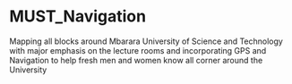 # MUST_Navigation
Mapping all blocks around Mbarara University of Science and Technology with major emphasis on the lecture rooms and incorporating GPS and Navigation to help fresh men and women know all corner around the University

